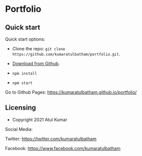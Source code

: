 # Portfolio

## Quick start

Quick start options:

- Clone the repo: `git clone https://github.com/kumaratulbatham/portfolio.git`.
- [Download from Github](https://github.com/kumaratulbatham/portfolio.git).
- `npm install`

- `npm start`

Go to Github Pages: <https://kumaratulbatham.github.io/portfolio/>

## Licensing

- Copyright 2021 Atul Kumar


Social Media:

Twitter: <https://twitter.com/kumaratulbatham>

Facebook: <https://www.facebook.com/kumaratulbatham>
